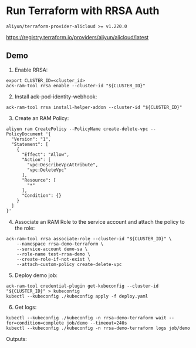 # Run Terraform with RRSA Auth

```
aliyun/terraform-provider-alicloud >= v1.220.0
```

https://registry.terraform.io/providers/aliyun/alicloud/latest


## Demo


1. Enable RRSA:

```
export CLUSTER_ID=<cluster_id>
ack-ram-tool rrsa enable --cluster-id "${CLUSTER_ID}"
```

2. Install ack-pod-identity-webhook:

```
ack-ram-tool rrsa install-helper-addon --cluster-id "${CLUSTER_ID}"
```

3. Create an RAM Policy:

```
aliyun ram CreatePolicy --PolicyName create-delete-vpc --PolicyDocument '{
  "Version": "1",
  "Statement": [
    {
      "Effect": "Allow",
      "Action": [
        "vpc:DescribeVpcAttribute",
        "vpc:DeleteVpc"
      ],
      "Resource": [
        "*"
      ],
      "Condition": {}
    }
  ]
}'
```

4. Associate an RAM Role to the service account and attach the policy to the role:

```
ack-ram-tool rrsa associate-role --cluster-id "${CLUSTER_ID}" \
    --namespace rrsa-demo-terraform \
    --service-account demo-sa \
    --role-name test-rrsa-demo \
    --create-role-if-not-exist \
    --attach-custom-policy create-delete-vpc
```

5. Deploy demo job:

```
ack-ram-tool credential-plugin get-kubeconfig --cluster-id "${CLUSTER_ID}" > kubeconfig
kubectl --kubeconfig ./kubeconfig apply -f deploy.yaml
```

6. Get logs:

```
kubectl --kubeconfig ./kubeconfig -n rrsa-demo-terraform wait --for=condition=complete job/demo --timeout=240s
kubectl --kubeconfig ./kubeconfig -n rrsa-demo-terraform logs job/demo
```

Outputs:

```

```

